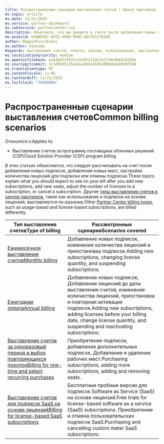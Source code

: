 ```yaml
---
title: Распространенные сценарии выставления счетов | Центр партнеров
ms.topic: article
ms.date: 11/21/2019
ms.service: partner-dashboard
ms.subservice: partnercenter-csp
description: Объясните, что вы увидите в счете после добавления новых подписок, исправьте число лицензий в подписке или отмените подписку. На подписках на основе использования и на подписках на основе лицензии это отразится по-разному.
ms.assetid: E4BBD3E7-AFE2-4998-950D-0D27D1178160
author: MaggiePucciEvans
ms.author: evansma
Keywords: выставление счетов, оплата, заказы, использование, выставление счетов на основе лицензий, Дата юбилея, термин, Отмена, продление цен, файл сверки, разведывательную-файл
ms.localizationpriority: medium
ms.openlocfilehash: eaedbdf3f931c1b28f1219efe2739e9b65162864
ms.sourcegitcommit: 1c3d3b95135e1daad5ba5585a090e84ab0b97594
ms.translationtype: MT
ms.contentlocale: ru-RU
ms.lasthandoff: 11/22/2019
ms.locfileid: "74384604"
---
```

# <a name="common-billing-scenarios"></a><span data-ttu-id="37600-105">Распространенные сценарии выставления счетов</span><span class="sxs-lookup"><span data-stu-id="37600-105">Common billing scenarios</span></span>

<span data-ttu-id="37600-106">Относится к:</span><span class="sxs-lookup"><span data-stu-id="37600-106">Applies to:</span></span>

- <span data-ttu-id="37600-107">Выставление счетов за программу поставщика облачных решений (CSP)</span><span class="sxs-lookup"><span data-stu-id="37600-107">Cloud Solution Provider (CSP) program billing</span></span>

<span data-ttu-id="37600-108">В этих статьях объясняется, что следует рассчитывать на счет после добавления новых подписок, добавления новых мест, настройки количества лицензий для подписки или отмены подписки.</span><span class="sxs-lookup"><span data-stu-id="37600-108">These topics explain what you should expect to see on your bill after you add new subscriptions, add new seats, adjust the number of licenses to a subscription, or cancel a subscription.</span></span> <span data-ttu-id="37600-109">Другие [типы выставления счетов в центре партнеров](billing-different-types.md), такие как использование и подписки на основе лицензий, выставляются по-разному.</span><span class="sxs-lookup"><span data-stu-id="37600-109">Other [Partner Center billing types](billing-different-types.md), such as usage-based and license-based subscriptions, are billed differently.</span></span>

| <span data-ttu-id="37600-110">Тип выставления счетов</span><span class="sxs-lookup"><span data-stu-id="37600-110">Type of billing</span></span> | <span data-ttu-id="37600-111">Рассмотренные сценарии</span><span class="sxs-lookup"><span data-stu-id="37600-111">Scenarios covered</span></span> |
| --------------- | ----------------- |
| [<span data-ttu-id="37600-112">Ежемесячное выставление счетов</span><span class="sxs-lookup"><span data-stu-id="37600-112">Monthly billing</span></span>](common-billing-scenarios-monthly.md) | <span data-ttu-id="37600-113">Добавление новых подписок, изменение количества лицензий и приостановка подписок.</span><span class="sxs-lookup"><span data-stu-id="37600-113">Adding new subscriptions, changing license quantity, and suspending subscriptions.</span></span> |
| [<span data-ttu-id="37600-114">Ежегодная оплата</span><span class="sxs-lookup"><span data-stu-id="37600-114">Annual billing</span></span>](common-billing-scenarios-annual.md) | <span data-ttu-id="37600-115">Добавление новых подписок, Добавление лицензий до даты выставления счетов, изменение количества лицензий, приостановка и повторная активация подписок.</span><span class="sxs-lookup"><span data-stu-id="37600-115">Adding new subscriptions, adding licenses before your billing date, change license quantity, and suspending and reactivating subscriptions.</span></span> |
| [<span data-ttu-id="37600-116">Выставление счетов за одноразовый период и выбор повторяющихся покупок</span><span class="sxs-lookup"><span data-stu-id="37600-116">Billing for one-time and select recurring purchases</span></span>](common-billing-scenarios-onetime-recurring.md) | <span data-ttu-id="37600-117">Приобретение подписок, добавление дополнительных подписок, Добавление и удаление рабочих мест.</span><span class="sxs-lookup"><span data-stu-id="37600-117">Purchasing subscriptions, adding more subscriptions, adding and removing seats.</span></span> |
| [<span data-ttu-id="37600-118">Выставление счетов для подписок SaaS на основе лицензий</span><span class="sxs-lookup"><span data-stu-id="37600-118">Billing for license-based SaaS subscriptions</span></span>](common-billing-scenarios-saas.md) | <span data-ttu-id="37600-119">Бесплатные пробные версии для подписок Software as Service (SaaS) на основе лицензий.</span><span class="sxs-lookup"><span data-stu-id="37600-119">Free trials for license-based software as a service (SaaS) subscriptions.</span></span> <span data-ttu-id="37600-120">Приобретение и отмена пользовательских подписок SaaS.</span><span class="sxs-lookup"><span data-stu-id="37600-120">Purchasing and cancelling custom meter SaaS subscriptions.</span></span> |
